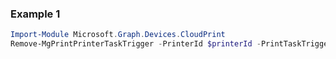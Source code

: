 ### Example 1
```powershell
Import-Module Microsoft.Graph.Devices.CloudPrint
Remove-MgPrintPrinterTaskTrigger -PrinterId $printerId -PrintTaskTriggerId $printTaskTriggerId
```
